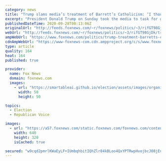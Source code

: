 ```yaml
---
category: news
title: "Trump slams media’s treatment of Barrett’s Catholicism: ‘I thought we settled this’ with JFK"
excerpt: "President Donald Trump on Sunday took the media to task for going after the Catholicism of his Supreme Court justice pick, Amy Coney Barrett, saying he thought the matter had been put to rest with the election of President John F. Kennedy."
publishedDateTime: 2020-09-28T00:13:06Z
originalUrl: "http://feeds.foxnews.com/~r/foxnews/politics/~3/rifGT98GjDk/trump-treatment-barretts-catholicism"
webUrl: "http://feeds.foxnews.com/~r/foxnews/politics/~3/rifGT98GjDk/trump-treatment-barretts-catholicism"
ampWebUrl: "https://www.foxnews.com/politics/trump-treatment-barretts-catholicism.amp"
cdnAmpWebUrl: "https://www-foxnews-com.cdn.ampproject.org/c/s/www.foxnews.com/politics/trump-treatment-barretts-catholicism.amp"
type: article
quality: 164
heat: 164
published: true

provider:
  name: Fox News
  domain: foxnews.com
  images:
    - url: "https://smartableai.github.io/election/assets/images/organizations/foxnews.com-50x50.jpg"
      width: 50
      height: 50

topics:
  - Election
  - Republican Voice

images:
  - url: "https://a57.foxnews.com/static.foxnews.com/foxnews.com/content/uploads/2020/09/640/320/AP20271781176125.jpg?ve=1&tl=1"
    width: 640
    height: 320
    isCached: true

secured: "w9cqd2pmrlKWaEyLF+IUmbqhbitIQhZlr84kBLoo4QxYPTRwpHvojbcJ08jEuZHSlgaHqV/+polNUBsUeAKreDr4zO2TyBzQmRA4aVy6I6kcy7zbXK5pjDJI0vih9PcUtfIxdX9fRgPNgT8KthtVYi2u2/EINbCVcEHSbjw/jxpkHZLMCDAvztlStT7kfH6fkDwXVxhuy6nllRCi/sIdF1om7BDJVifTqYFwVYsn+zKn4mW/EbXmN3GUOxCxv2KKExDwAroy4JefFkG8ut+OIIBSa5mH+qmLKQ/5TQ3jB/Gmz0PsNseqoCNGnupKinbcfcqvO71q0zheMjS9PV7wvZPRWPuEwZ3+3IPmJ8P7YiI=;OvFo0uAICwAuiezA34kpVg=="
---
```


